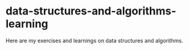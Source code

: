 # data-structures-and-algorithms-learning
Here are my exercises and learnings on data structures and algorithms.
